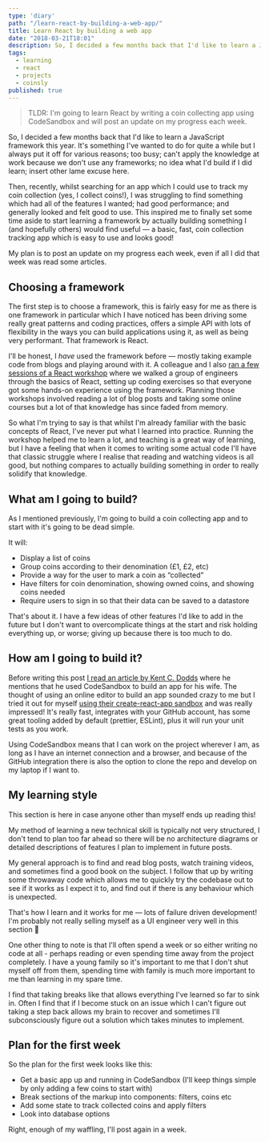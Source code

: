 ```yaml
---
type: 'diary'
path: "/learn-react-by-building-a-web-app/"
title: Learn React by building a web app
date: "2018-03-21T18:01"
description: So, I decided a few months back that I'd like to learn a JavaScript framework this year. It's something I've wanted to for quite a while but I've always put it off for various reasons.
tags:
  - learning
  - react
  - projects
  - coinsly
published: true
---
```


> TLDR: I'm going to learn React by writing a coin collecting app using CodeSandbox and will post an update on my progress each week.

So, I decided a few months back that I'd like to learn a JavaScript framework this year. It's something I've wanted to do for quite a while but I always put it off for various reasons; too busy; can't apply the knowledge at work because we don't use any frameworks; no idea what I'd build if I did learn; insert other lame excuse here.

Then, recently, whilst searching for an app which I could use to track my coin collection (yes, I collect coins!), I was struggling to find something which had all of the features I wanted; had good performance; and generally looked and felt good to use. This inspired me to finally set some time aside to start learning a framework by actually building something I (and hopefully others) would find useful — a basic, fast, coin collection tracking app which is easy to use and looks good!

My plan is to post an update on my progress each week, even if all I did that week was read some articles.

## Choosing a framework

The first step is to choose a framework, this is fairly easy for me as there is one framework in particular which I have noticed has been driving some really great patterns and coding practices, offers a simple API with lots of flexibility in the ways you can build applications using it, as well as being very performant. That framework is React.

I'll be honest, I *have* used the framework before — mostly taking example code from blogs and playing around with it. A colleague and I also [ran a few sessions of a React workshop](https://github.com/react-sessions) where we walked a group of engineers through the basics of React, setting up coding exercises so that everyone got some hands-on experience using the framework. Planning those workshops involved reading a lot of blog posts and taking some online courses but a lot of that knowledge has since faded from memory.

So what I'm trying to say is that whilst I'm already familiar with the basic concepts of React, I've never put what I learned into practice. Running the workshop helped me to learn a lot, and teaching is a great way of learning, but I have a feeling that when it comes to writing some actual code I'll have that classic struggle where I realise that reading and watching videos is all good, but nothing compares to actually building something in order to really solidify that knowledge.

<a id="what-am-i-going-to-build" aria-hidden="true"></a>

## What am I going to build?

As I mentioned previously, I'm going to build a coin collecting app and to start with it's going to be dead simple.

It will:

- Display a list of coins
- Group coins according to their denomination (£1, £2, etc)
- Provide a way for the user to mark a coin as “collected”
- Have filters for coin denomination, showing owned coins, and showing coins needed
- Require users to sign in so that their data can be saved to a datastore

That's about it. I have a few ideas of other features I'd like to add in the future but I don't want to overcomplicate things at the start and risk holding everything up, or worse; giving up because there is too much to do.

## How am I going to build it?

Before writing this post [I read an article by Kent C. Dodds](https://blog.kentcdodds.com/merry-christmas-77b4380b8cf9) where he mentions that he used CodeSandbox to build an app for his wife. The thought of using an online editor to build an app sounded crazy to me but I tried it out for myself [using their create-react-app sandbox](https://codesandbox.io/s/new) and was really impressed! It's really fast, integrates with your GitHub account, has some great tooling added by default (prettier,  ESLint), plus it will run your unit tests as you work.

Using CodeSandbox means that I can work on the project wherever I am, as long as I have an internet connection and a browser, and because of the GitHub integration there is also the option to clone the repo and develop on my laptop if I want to.

## My learning style

This section is here in case anyone other than myself ends up reading this!

My method of learning a new technical skill is typically not very structured, I don't tend to plan too far ahead so there will be no architecture diagrams or detailed descriptions of features I plan to implement in future posts.

My general approach is to find and read blog posts, watch training videos, and sometimes find a good book on the subject. I follow that up by writing some throwaway code which allows me to quickly try the codebase out to see if it works as I expect it to, and find out if there is any behaviour which is unexpected.

That's how I learn and it works for me — lots of failure driven development! I'm probably not really selling myself as a UI engineer very well in this section 🙈

One other thing to note is that I'll often spend a week or so either writing no code at all - perhaps reading or even spending time away from the project completely. I have a young family so it's important to me that I don't shut myself off from them, spending time with family is much more important to me than learning in my spare time.

I find that taking breaks like that allows everything I've learned so far to sink in. Often I find that if I become stuck on an issue which I can't figure out taking a step back allows my brain to recover and sometimes I'll subconsciously figure out a solution which takes minutes to implement.

##  Plan for the first week

So the plan for the first week looks like this:

- Get a basic app up and running in CodeSandbox (I'll keep things simple by only adding a few coins to start with)
- Break sections of the markup into components: filters, coins etc
- Add some state to track collected coins and apply filters
- Look into database options

Right, enough of my waffling, I'll post again in a week.

